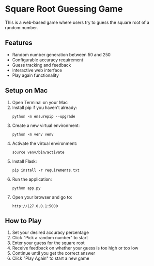 # Square Root Guessing Game

This is a web-based game where users try to guess the square root of a random number.

## Features
- Random number generation between 50 and 250
- Configurable accuracy requirement
- Guess tracking and feedback
- Interactive web interface
- Play again functionality

## Setup on Mac

1. Open Terminal on your Mac
2. Install pip if you haven't already:
   ```
   python -m ensurepip --upgrade
   ```
3. Create a new virtual environment:
   ```
   python -m venv venv
   ```
4. Activate the virtual environment:
   ```
   source venv/bin/activate
   ```
5. Install Flask:
   ```
   pip install -r requirements.txt
   ```
6. Run the application:
   ```
   python app.py
   ```
7. Open your browser and go to:
   ```
   http://127.0.0.1:5000
   ```

## How to Play

1. Set your desired accuracy percentage
2. Click "Pick a random number" to start
3. Enter your guess for the square root
4. Receive feedback on whether your guess is too high or too low
5. Continue until you get the correct answer
6. Click "Play Again" to start a new game